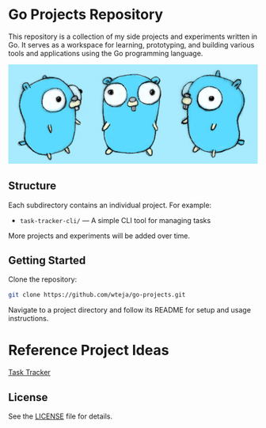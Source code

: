 # Go Projects Repository

This repository is a collection of my side projects and experiments written in Go. It serves as a workspace for learning, prototyping, and building various tools and applications using the Go programming language.

![Go Gopher](gopher.jpg)

## Structure

Each subdirectory contains an individual project. For example:

- `task-tracker-cli/` — A simple CLI tool for managing tasks

More projects and experiments will be added over time.

## Getting Started

Clone the repository:
```sh
git clone https://github.com/wteja/go-projects.git
```

Navigate to a project directory and follow its README for setup and usage instructions.

# Reference Project Ideas
[Task Tracker](https://roadmap.sh/projects/task-tracker)

## License

See the [LICENSE](LICENSE) file for details.
